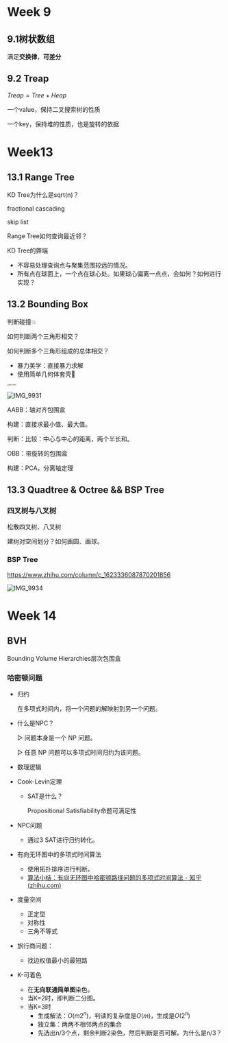 

# Week 9

## 9.1树状数组

满足**交换律**，**可差分**



## 9.2 Treap

$Treap=Tree + Heap$

一个value，保持二叉搜索树的性质

一个key，保持堆的性质，也是旋转的依据





# Week13

## 13.1 Range Tree

KD Tree为什么是sqrt(n)？



fractional cascading



skip list



Range Tree如何查询最近邻？



KD Tree的弊端

* 不容易处理查询点与聚集范围较远的情况。
* 所有点在球面上，一个点在球心处。如果球心偏离一点点，会如何？如何进行实现？

## 13.2 Bounding Box

判断碰撞💥

如何判断两个三角形相交？



如何判断多个三角形组成的总体相交？

* 暴力美学：直接暴力求解
* 使用简单几何体套壳🐚

<img src="/var/folders/3y/vnhrl52j4jl21yyp04grbrtm0000gn/T/com.apple.useractivityd/shared-pasteboard/items/C4452462-E556-4E6A-80E8-148BB2FBDC23/IMG_9926.jpeg" alt="IMG_9926" style="zoom: 25%;" />



![IMG_9931](/var/folders/3y/vnhrl52j4jl21yyp04grbrtm0000gn/T/com.apple.useractivityd/shared-pasteboard/items/AC69E5F7-A646-42B0-8328-68FDC4E5D2BB/IMG_9931.jpeg)



AABB：轴对齐包围盒

构建：直接求最小值、最大值。

判断：比较：中心与中心的距离，两个半长和。

OBB：带旋转的包围盒

构建：PCA，分离轴定理



## 13.3 Quadtree & Octree && BSP Tree

### 四叉树与八叉树



松散四叉树、八叉树



建树对空间划分？如何画圆、画球。

### BSP Tree

https://www.zhihu.com/column/c_1623336087870201856

![IMG_9934](/var/folders/3y/vnhrl52j4jl21yyp04grbrtm0000gn/T/com.apple.useractivityd/shared-pasteboard/items/368F4331-9165-4E82-BCF6-BCA4033A06A5/IMG_9934.jpeg)

# Week 14

## BVH

Bounding Volume Hierarchies层次包围盒



### 哈密顿问题

* 归约

  在多项式时间内，将一个问题的解映射到另一个问题。

* 什么是NPC？

  ▷ 问题本身是一个 NP 问题。

  ▷ 任意 NP 问题可以多项式时间归约为该问题。

* 数理逻辑

* Cook-Levin定理

  * SAT是什么？

    Propositional Satisfiability命题可满足性

* NPC问题

  * 通过3 SAT进行归约转化。

* 有向无环图中的多项式时间算法

  * 使用拓扑排序进行判断。
  * [算法小结：有向无环图中哈密顿路径问题的多项式时间算法 - 知乎 (zhihu.com)](https://zhuanlan.zhihu.com/p/343033399)

* 度量空间

  * 正定型
  * 对称性
  * 三角不等式

* 旅行商问题：

  * 找边权值最小的最短路

* K-可着色

  * 在**无向联通简单图**染色。
  * 当K=2时，即判断二分图。
  * 当K=3时
    * 生成解法：$O(m2^n)$，判读的复杂度是$O(m)$，生成是$O(2^n)$
    * 独立集：两两不相邻两点的集合
    * 先选出n/3个点，剩余判断2染色，然后判断是否可解。为什么是n/3？




